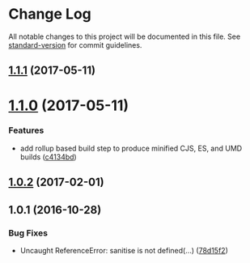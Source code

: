 # Change Log

All notable changes to this project will be documented in this file. See [standard-version](https://github.com/conventional-changelog/standard-version) for commit guidelines.

<a name="1.1.1"></a>
## [1.1.1](https://github.com/danhayden/dh-postcode/compare/v1.1.0...v1.1.1) (2017-05-11)



<a name="1.1.0"></a>
# [1.1.0](https://github.com/danhayden/dh-postcode/compare/v1.0.2...v1.1.0) (2017-05-11)


### Features

* add rollup based build step to produce minified CJS, ES, and UMD builds ([c4134bd](https://github.com/danhayden/dh-postcode/commit/c4134bd))



<a name="1.0.2"></a>
## [1.0.2](https://github.com/danhayden/dh-postcode/compare/v1.0.1...v1.0.2) (2017-02-01)



<a name="1.0.1"></a>
## 1.0.1 (2016-10-28)


### Bug Fixes

* Uncaught ReferenceError: sanitise is not defined(…) ([78d15f2](https://github.com/danhayden/dh-postcode/commit/78d15f2))
